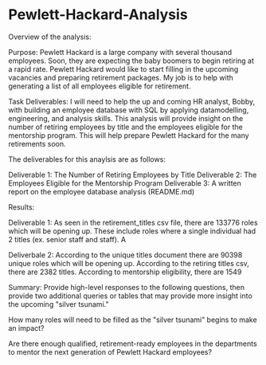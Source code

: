 # Pewlett-Hackard-Analysis

Overview of the analysis: 

Purpose: Pewlett Hackard is a large company with several thousand employees. Soon, they are expecting the baby boomers to begin retiring at a rapid rate. Pewlett Hackard would like to start filling in the upcoming vacancies and preparing retirement packages. My job is to help with generating a list of all employees eligible for retirement. 

Task Deliverables:
I will need to help the up and coming HR analyst, Bobby, with building an employee database with SQL by applying datamodelling, engineering, and analysis skills. This analysis will provide insight on the number of retiring employees by title and the employees eligible for the mentorship program. This will help prepare Pewlett Hackard for the many retirements soon.  

The deliverables for this anaylsis are as follows:

Deliverable 1: The Number of Retiring Employees by Title
Deliverable 2: The Employees Eligible for the Mentorship Program
Deliverable 3: A written report on the employee database analysis (README.md)

Results: 

Deliverable 1:
As seen in the retirement_titles csv file, there are 133776 roles which will be opening up. 
These include roles where a single individual had 2 titles (ex. senior staff and staff). A

Deliverbale 2:
According to the unique titles document there are 90398 unique roles which will be opening up. 
According to the retiring titles csv, there are 2382 titles. According to mentorship eligibility, there are 1549


Summary: Provide high-level responses to the following questions, then provide two additional queries or tables that may provide more insight into the upcoming "silver tsunami."

How many roles will need to be filled as the "silver tsunami" begins to make an impact?

Are there enough qualified, retirement-ready employees in the departments to mentor the next generation of Pewlett Hackard employees?
